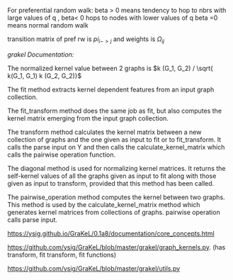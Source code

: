 For preferential random walk:
beta > 0 means tendency to hop to nbrs with large values of q , beta< 0 hops to nodes with lower values of q
beta =0 means normal random walk 

transition matrix of pref rw is $pi_{i -> j}$ and weights is $\Omega_{ij}$

*grakel Documentation:*

The normalized kernel value between 2 graphs is $k (G_1, G_2) / \sqrt{ k(G_1, G_1) k (G_2, G_2)}$ 

The fit method extracts kernel dependent features from an input graph collection.

The fit_transform method does the same job as fit, but also computes the kernel matrix emerging from the input graph collection.

The transform method calculates the kernel matrix between a new collection of graphs and the one given as input to fit or to fit_transform.
It calls the parse input on Y and then calls the calculate_kernel_matrix which calls the pairwise operation function.

The diagonal method is used for normalizing kernel matrices. It returns the self-kernel values of all the graphs given as input to fit along with those given as input to transform, provided that this method has been called.

The pairwise_operation method computes the kernel between two graphs. This method is used by the calculate_kernel_matrix method which generates kernel matrices from collections of graphs. pairwise operation calls parse input.

https://ysig.github.io/GraKeL/0.1a8/documentation/core_concepts.html

https://github.com/ysig/GraKeL/blob/master/grakel/graph_kernels.py. (has transform, fit transform, fit functions)

https://github.com/ysig/GraKeL/blob/master/grakel/utils.py

